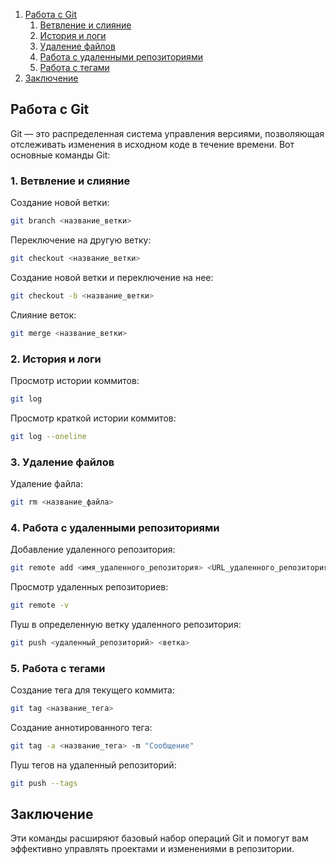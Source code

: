 1. [Работа с Git](#работа-с-git)
   1. [Ветвление и слияние](#1-ветвление-и-слияние)
   2. [История и логи](#2-история-и-логи)
   3. [Удаление файлов](#3-удаление-файлов)
   4. [Работа с удаленными репозиториями](#4-работа-с-удаленными-репозиториями)
   5. [Работа с тегами](#5-работа-с-тегами)
2. [Заключение](#заключение)

## Работа с Git

Git — это распределенная система управления версиями, позволяющая отслеживать изменения в исходном коде в течение времени. Вот основные команды Git:

### 1. Ветвление и слияние

Создание новой ветки:
```bash
git branch <название_ветки>
```

Переключение на другую ветку:
```bash
git checkout <название_ветки>
```

Создание новой ветки и переключение на нее:
```bash
git checkout -b <название_ветки>
```

Слияние веток:
```bash
git merge <название_ветки>
```

### 2. История и логи

Просмотр истории коммитов:
```bash
git log
```

Просмотр краткой истории коммитов:
```bash
git log --oneline
```

### 3. Удаление файлов

Удаление файла:
```bash
git rm <название_файла>
```

### 4. Работа с удаленными репозиториями

Добавление удаленного репозитория:
```bash
git remote add <имя_удаленного_репозитория> <URL_удаленного_репозитория>
```

Просмотр удаленных репозиториев:
```bash
git remote -v
```

Пуш в определенную ветку удаленного репозитория:
```bash
git push <удаленный_репозиторий> <ветка>
```

### 5. Работа с тегами

Создание тега для текущего коммита:
```bash
git tag <название_тега>
```

Создание аннотированного тега:
```bash
git tag -a <название_тега> -m "Сообщение"
```

Пуш тегов на удаленный репозиторий:
```bash
git push --tags
```

## Заключение

Эти команды расширяют базовый набор операций Git и помогут вам эффективно управлять проектами и изменениями в репозитории.